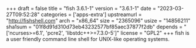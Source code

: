 +++
draft = false
title = "fish 3.6.1-1"
version = "3.6.1-1"
date = "2023-03-27T09:52:28"
categories = ['apps-extra']
upstreamurl = "http://fishshell.com"
arch = "x86_64"
size = "2365096"
usize = "14856211"
sha1sum = "01f8d91d310d73eb43232577bf85aec37877f2db"
depends = "['ncurses>=6.1', 'pcre2', 'libstdc++>=7.3.0-5']"
license = "GPL2"
+++
fish is a user friendly command line shell for UNIX-like operating systems.